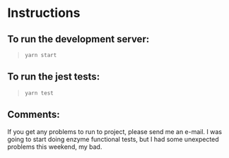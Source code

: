 # Instructions

## To run the development server:

> `yarn start`

## To run the jest tests:

> `yarn test`

## Comments:

If you get any problems to run to project, please send me an e-mail.
I was going to start doing enzyme functional tests, but I had some unexpected problems this weekend, my bad.
